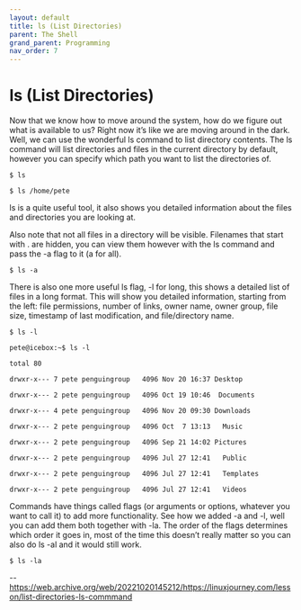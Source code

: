 ```yaml
---
layout: default
title: ls (List Directories)
parent: The Shell
grand_parent: Programming
nav_order: 7
---
```


# ls (List Directories)

Now that we know how to move around the system, how do we figure out what is available to us? Right now it’s like we are moving around in the dark. Well, we can use the wonderful ls command to list directory contents. The ls command will list directories and files in the current directory by default, however you can specify which path you want to list the directories of.

```
$ ls

$ ls /home/pete
```

ls is a quite useful tool, it also shows you detailed information about the files and directories you are looking at.

Also note that not all files in a directory will be visible. Filenames that start with . are hidden, you can view them however with the ls command and pass the -a flag to it (a for all).

```
$ ls -a
```

There is also one more useful ls flag, -l for long, this shows a detailed list of files in a long format. This will show you detailed information, starting from the left: file permissions, number of links, owner name, owner group, file size, timestamp of last modification, and file/directory name.

```
$ ls -l
```
```
pete@icebox:~$ ls -l

total 80

drwxr-x--- 7 pete penguingroup   4096 Nov 20 16:37 Desktop

drwxr-x--- 2 pete penguingroup   4096 Oct 19 10:46  Documents

drwxr-x--- 4 pete penguingroup   4096 Nov 20 09:30 Downloads

drwxr-x--- 2 pete penguingroup   4096 Oct  7 13:13   Music

drwxr-x--- 2 pete penguingroup   4096 Sep 21 14:02 Pictures

drwxr-x--- 2 pete penguingroup   4096 Jul 27 12:41   Public

drwxr-x--- 2 pete penguingroup   4096 Jul 27 12:41   Templates

drwxr-x--- 2 pete penguingroup   4096 Jul 27 12:41   Videos
```

Commands have things called flags (or arguments or options, whatever you want to call it) to add more functionality. See how we added -a and -l, well you can add them both together with -la. The order of the flags determines which order it goes in, most of the time this doesn’t really matter so you can also do ls -al and it would still work.

```
$ ls -la
```

--https://web.archive.org/web/20221020145212/https://linuxjourney.com/lesson/list-directories-ls-commmand
